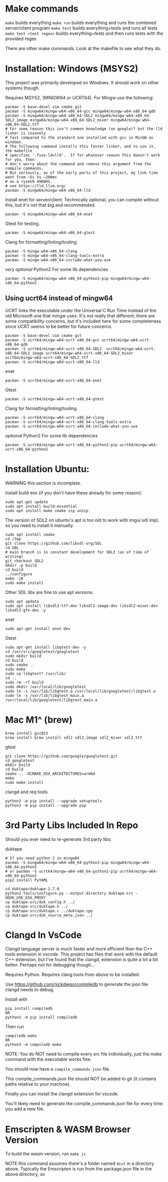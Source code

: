 # Make commands

`make` builds everything
`make run` builds everything and runs the combined server/client program
`make test` builds everything+tests and runs all tests
`make test <test regex>` builds everything+tests and then runs tests with the provided regex

There are other make commands.  Look at the makefile to see what they do.

# Installation: Windows (MSYS2)

This project was primarily developed on Windows.  It should work on other systems though.

Requires MSYS2, (MINGW64 or UCRT64).  For Mingw use the following:

```
pacman -S base-devel vim cmake git
pacman -S mingw64/mingw-w64-x86_64-gcc mingw64/mingw-w64-x86_64-gdb
pacman -S mingw64/mingw-w64-x86_64-SDL2 mingw64/mingw-w64-x86_64-SDL2_image mingw64/mingw-w64-x86_64-SDL2_mixer mingw64/mingw-w64-x86_64-SDL2_ttf
# For some reason this isn't common knowledge (on google)? but the lld linker is insanely
# fast compared to the standard one installed with gcc in MinGW on windows.
# The following command installs this faster linker, and to use it, the makefile
# specifies '-fuse-ld=lld'.  If for whatever reason this doesn't work for you, then
# don't worry about the command and remove this argument from the compile commands.
# But seriously, as of the early parts of this project, my link time went from ~5s to ~200ms
# on a ryzen9 4900HS.
# see https://lld.llvm.org/
pacman -S mingw64/mingw-w64-x86_64-lld
```

Install enet for server/client.  Technically optional, you can compile without this, but it's not
that big and recommended.

```
pacman -S mingw64/mingw-w64-x86_64-enet
```

Gtest for testing.

```
pacman -S mingw64/mingw-w64-x86_64-gtest
```

Clang for formatting/linting/tooling

```
pacman -S mingw-w64-x86_64-clang
pacman -S mingw-w64-x86_64-clang-tools-extra
pacman -S mingw-w64-x86_64-include-what-you-use
```

_very optional_ Python2 For some lib dependencies

```
pacman -S mingw64/mingw-w64-x86_64-python2-pip mingw64/mingw-w64-x86_64-python2
```

## Using ucrt64 instead of mingw64

UCRT links the executable under the Universal C Run Time instead of the old Microsoft one
that mingw uses.  It's not really that different; there are some compatibility concerns,
but it's included here for some completeness since UCRT seems to be better for future concerns.

```
pacman -S base-devel vim cmake git
pacman -S ucrt64/mingw-w64-ucrt-x86_64-gcc ucrt64/mingw-w64-ucrt-x86_64-gdb
pacman -S ucrt64/mingw-w64-ucrt-x86_64-SDL2  ucrt64/mingw-w64-ucrt-x86_64-SDL2_image ucrt64/mingw-w64-ucrt-x86_64-SDL2_mixer ucrt64/mingw-w64-ucrt-x86_64-SDL2_ttf
pacman -S ucrt64/mingw-w64-ucrt-x86_64-lld
```

enet

```
pacman -S ucrt64/mingw-w64-ucrt-x86_64-enet
```

Gtest

```
pacman -S ucrt64/mingw-w64-ucrt-x86_64-gtest
```

Clang for formatting/linting/tooling

```
pacman -S ucrt64/mingw-w64-ucrt-x86_64-clang
pacman -S ucrt64/mingw-w64-ucrt-x86_64-clang-tools-extra
pacman -S ucrt64/mingw-w64-ucrt-x86_64-include-what-you-use
```

_optional_ Python2 For some lib dependencies

```
pacman -S ucrt64/mingw-w64-ucrt-x86_64-python2-pip ucrt64/mingw-w64-ucrt-x86_64-python2
```

# Installation Ubuntu:

WARNING this section is incomplete.

Install build env (if you don't have these already for some reason):

```
sudo apt-get update
sudo apt install build-essential
sudo apt install make cmake zip unzip
```

The version of SDL2 on ubuntu's apt is too old to work with imgui sdl impl, so you need to install
it manually.

```
sudo apt install cmake
cd /tmp
git clone https://github.com/libsdl-org/SDL
cd SDL
# main branch is in constant development for SDL3 (as of time of writing)
git checkout SDL2
mkdir -p build
cd build
../configure
make -j8
sudo make install
```

Other SDL libs are fine to use apt versions.

```
sudo apt update
sudo apt install libsdl2-ttf-dev libsdl2-image-dev libsdl2-mixer-dev libsdl2-gfx-dev -y
```

enet

```
sudo apt-get install enet-dev
```

Gtest

```
sudo apt-get install libgtest-dev -y
cd /usr/src/googletest/googletest
sudo mkdir build
cd build
sudo cmake ..
sudo make
sudo cp libgtest* /usr/lib/
cd ..
sudo rm -rf build
sudo mkdir /usr/local/lib/googletest
sudo ln -s /usr/lib/libgtest.a /usr/local/lib/googletest/libgtest.a
sudo ln -s /usr/lib/libgtest_main.a /usr/local/lib/googletest/libgtest_main.a
```

# Mac M1^ (brew)

```
brew install gcc@13
brew install brew install sdl2 sdl2_image sdl2_mixer sdl2_ttf
```

gtest
```
git clone https://github.com/google/googletest.git
cd googletest
mkdir build
cd build
cmake .. -DCMAKE_OSX_ARCHITECTURES=arm64
make
sudo make install
```

clangd and req tools
```
python3 -m pip install --upgrade setuptools
python3 -m pip install --upgrade pip
```

# 3rd Party Libs Included In Repo

Should you ever need to re-generate 3rd party libs:

duktape

```
# If you need python 2 in mingw64
pacman -S mingw64/mingw-w64-x86_64-python2-pip mingw64/mingw-w64-x86_64-python2
# or pacman -S ucrt64/mingw-w64-x86_64-python2-pip ucrt64/mingw-w64-x86_64-python2
pip2 install PyYAML

cd duktape/duktape-2.7.0
python2 tools/configure.py --output-directory duktape-src -UDUK_USE_ES6_PROXY
cp duktape-src/duk_config.h ../
cp duktape-src/duktape.h ../
cp duktape-src/duktape.c ../duktape.cpp
cp duktape-src/duk_source_meta.json ../
```

# Clangd In VsCode

Clangd language server is much faster and more efficient than the C++ tools extension in vscode.
This project has files that work with the default C++ extension, but I've found that the clangd,
extension is quite a lot a bit better.  Perhaps not for debugging though...

Requires Python.
Requires clang tools from above to be installed.

Use https://github.com/nickdiego/compiledb to generate the json file clangd needs to debug.

Install with 

```
pip install compiledb
OR
python3 -m pip install compiledb
```

Then run

```
compiledb make
OR
python3 -m compiledb make
```

NOTE: You do NOT need to compile every src file individually, just the make command with the executable works fine.

You should now have a `compile_commands.json` file.

This compile_commands.json file should NOT be added to git (it contains paths relative to your machine).

Finally you can install the clangd extension for vscode.

You'll likely need to generate the compile_commands.json file for every time you add a new file.

# Emscripten & WASM Browser Version

To build the wasm version, run `make js`

NOTE this command assumes there's a folder named `dist` in a directory above.  Typically the Emscripten is run from the package.json file in the above directory, so
